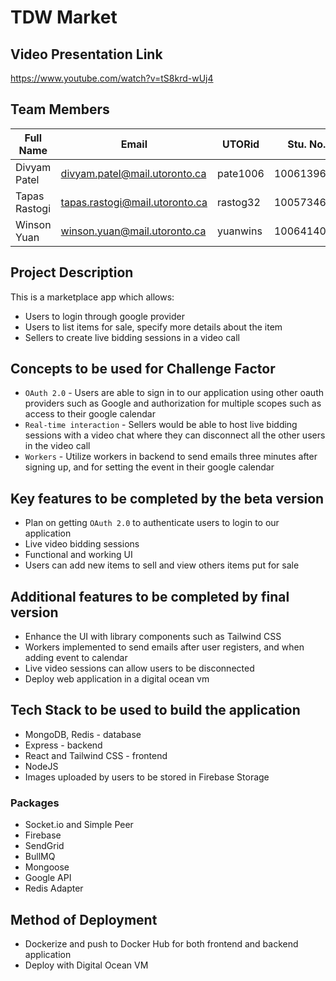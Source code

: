 # TDW Market

## Video Presentation Link

https://www.youtube.com/watch?v=tS8krd-wUj4

## Team Members

| Full Name         | Email                              | UTORid   | Stu. No.   | 
| ----------------- | ---------------------------------- | -------- | ---------- | 
| Divyam Patel      | divyam.patel@mail.utoronto.ca      | pate1006 | 1006139698 |       
| Tapas Rastogi     | tapas.rastogi@mail.utoronto.ca     | rastog32 | 1005734608 |
| Winson Yuan       | winson.yuan@mail.utoronto.ca       | yuanwins | 1006414051 |


## Project Description
This is a marketplace app which allows: 
- Users to login through google provider
- Users to list items for sale, specify more details about the item
- Sellers to create live bidding sessions in a video call

## Concepts to be used for Challenge Factor
- `OAuth 2.0` - Users are able to sign in to our application using other oauth providers such as Google and authorization for multiple scopes such as access to their google calendar 
- `Real-time interaction` - Sellers would be able to host live bidding sessions with a video chat where they can disconnect all the other users in the video call 
- `Workers` - Utilize workers in backend to send emails three minutes after signing up, and for setting the event in their google calendar 

## Key features to be completed by the beta version
- Plan on getting `OAuth 2.0` to authenticate users to login to our application 
- Live video bidding sessions
- Functional and working UI
- Users can add new items to sell and view others items put for sale

## Additional features to be completed by final version
- Enhance the UI with library components such as Tailwind CSS
- Workers implemented to send emails after user registers, and when adding event to calendar
- Live video sessions can allow users to be disconnected
- Deploy web application in a digital ocean vm

## Tech Stack to be used to build the application
- MongoDB, Redis - database
- Express - backend
- React and Tailwind CSS - frontend 
- NodeJS
- Images uploaded by users to be stored in Firebase Storage
### Packages 
- Socket.io and Simple Peer 
- Firebase 
- SendGrid 
- BullMQ 
- Mongoose 
- Google API 
- Redis Adapter 

## Method of Deployment
- Dockerize and push to Docker Hub for both frontend and backend application
- Deploy with Digital Ocean VM


